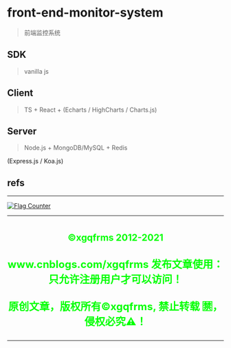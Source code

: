 # front-end-monitor-system

> 前端监控系统


## SDK

> vanilla js


## Client

> TS + React + (Echarts / HighCharts / Charts.js)


## Server

> Node.js + MongoDB/MySQL + Redis

(Express.js / Koa.js)



## refs



***

<div>
  <a href="https://info.flagcounter.com/QIXi">
    <img src="https://s11.flagcounter.com/count2/QIXi/bg_000000/txt_00FF00/border_FF00FF/columns_3/maxflags_12/viewers_0/labels_1/pageviews_1/flags_0/percent_1/" alt="Flag Counter" border="0" />
  </a>
</div>


***

<section style="display: flex; flex-flow: column; align-items: center; justify-content: center; text-align: center; border: none;">
  <h3>
    <strong>
      <span style="font-size: 16pt; color: #00ff00;">&copy;xgqfrms 2012-<span data-uid="copyright-aside">2021</span></span>
    </strong>
  </h3>
  <p><span style="font-size: 18pt; color: #00ff00;"><strong>www.cnblogs.com/xgqfrms 发布文章使用：只允许注册用户才可以访问！</strong></span></p>
  <p><span style="font-size: 18pt; color: #00ff00;"><strong>原创文章，版权所有©️xgqfrms, 禁止转载 🈲️，侵权必究⚠️！</strong></span></p>
</section>

***



